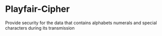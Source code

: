 # Playfair-Cipher
Provide security for the data that contains alphabets numerals and special characters during its transmission
